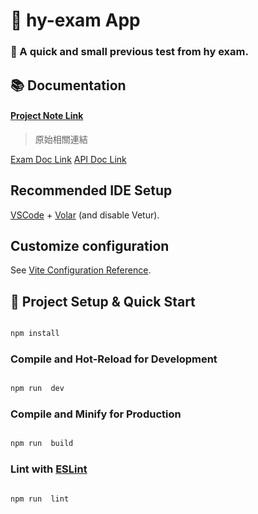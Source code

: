 # 🎥 hy-exam App

### 📌 A quick and small previous test from hy exam.

## 📚 Documentation

#### [Project Note Link](src/doc/notes.md)

> 原始相關連結

[Exam Doc Link](https://hackmd.io/@K3McaeljRzKsNJlNx6ztew/SydeQUxe2)
[API Doc Link](https://github.com/HR202108/web-exam-api)

## Recommended IDE Setup

[VSCode](https://code.visualstudio.com/) + [Volar](https://marketplace.visualstudio.com/items?itemName=Vue.volar) (and disable Vetur).

## Customize configuration

See [Vite Configuration Reference](https://vitejs.dev/config/).

## 🚀 Project Setup & Quick Start

```sh

npm install

```

### Compile and Hot-Reload for Development

```sh

npm run  dev

```

### Compile and Minify for Production

```sh

npm run  build

```

### Lint with [ESLint](https://eslint.org/)

```sh

npm run  lint

```
